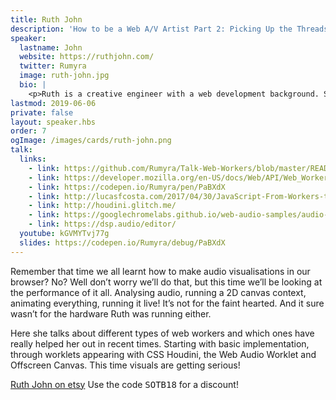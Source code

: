 ```yaml
---
title: Ruth John
description: 'How to be a Web A/V Artist Part 2: Picking Up the Threads'
speaker:
  lastname: John
  website: https://ruthjohn.com/
  twitter: Rumyra
  image: ruth-john.jpg
  bio: |
    <p>Ruth is a creative engineer with a web development background. She has enjoyed a fifteen year career working on websites, applications and most recently interactive art projects, especially those featuring audio. She also educates people and enjoys talking about new web technologies, inspiring others to try them. Always coming up with exciting and engaging ways to use them, as well as interesting integrations into everyday development. As a Google Developer Expert and founding member of <strong>{ Live : JS }</strong> she’s almost always got a conference talk lined up, article ready to be published or live show tour date in the diary.</p>
lastmod: 2019-06-06
private: false
layout: speaker.hbs
order: 7
ogImage: /images/cards/ruth-john.png
talk:
  links:
    - link: https://github.com/Rumyra/Talk-Web-Workers/blob/master/README.md
    - link: https://developer.mozilla.org/en-US/docs/Web/API/Web_Workers_API
    - link: https://codepen.io/Rumyra/pen/PaBXdX
    - link: http://lucasfcosta.com/2017/04/30/JavaScript-From-Workers-to-Shared-Memory.html
    - link: http://houdini.glitch.me/
    - link: https://googlechromelabs.github.io/web-audio-samples/audio-worklet/
    - link: https://dsp.audio/editor/
  youtube: kGVMYTvj77g
  slides: https://codepen.io/Rumyra/debug/PaBXdX
---
```


Remember that time we all learnt how to make audio visualisations in our browser? No? Well don’t worry we’ll do that, but this time we’ll be looking at the performance of it all. Analysing audio, running a 2D canvas context, animating everything, running it live! It’s not for the faint hearted. And it sure wasn’t for the hardware Ruth was running either.

Here she talks about different types of web workers and which ones have really helped her out in recent times. Starting with basic implementation, through worklets appearing with CSS Houdini, the Web Audio Worklet and Offscreen Canvas. This time visuals are getting serious!

<a href="https://www.etsy.com/uk/shop/madebyrumyra" rel="external noopener">Ruth John on etsy</a> Use the code <samp>SOTB18</samp> for a discount!
